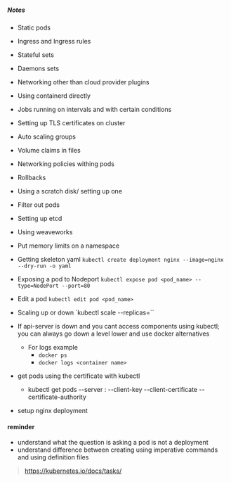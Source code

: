 ##### Notes
- Static pods
- Ingress and Ingress rules
- Stateful sets
- Daemons sets
- Networking other than cloud provider plugins
- Using containerd directly
- Jobs running on intervals and with certain conditions
- Setting up TLS certificates on cluster
- Auto scaling groups
- Volume claims in files
- Networking policies withing pods
- Rollbacks
- Using a scratch disk/ setting up one
- Filter out pods
- Setting up etcd
- Using weaveworks
- Put memory limits on a namespace
- Getting skeleton yaml
  `kubectl create deployment nginx --image=nginx --dry-run -o yaml`
-  Exposing a pod to Nodeport
  `kubectl expose pod <pod_name> --type=NodePort --port=80`
- Edit a pod
  `kubectl edit pod <pod_name>`
- Scaling up or down
  `kubectl scale <something> --replicas=<arbitrary no>``
- If api-server is down and you cant access components using kubectl; you can always go down a level lower and use docker alternatives
  - For logs example
    - `docker ps`
    - `docker logs <container name>`
- get pods using the certificate with kubectl
  - kubectl get pods --server <server-name>:<port> --client-key <user key> --client-certificate <user cert > --certificate-authority <ca cert>

- setup nginx deployment
#### reminder
- understand what the question is asking a pod is not a deployment
- understand difference between creating using imperative commands and using definition files
> https://kubernetes.io/docs/tasks/
